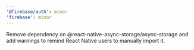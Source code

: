 ```yaml
---
'@firebase/auth': minor
'firebase': minor
---
```


Remove dependency on @react-native-async-storage/async-storage and add warnings to remind React Native users to manually import it.
